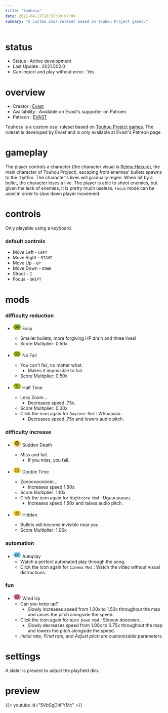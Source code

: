 ```yaml
---
title: "touhosu"
date: 2021-04-17T16:57:00+07:00
summary: "A custom osu! ruleset based on Touhou Project games."
---
```


<!-- Wait for logo -->

# status

- Status : Active development
- Last Update : 2021.502.0
- Can import and play without error : Yes

# overview

- Creator : [Evast](https://github.com/EVAST9919)
- Availability : Available on Evast's supporter on Patroen
- Patreon : [EVAST](https://www.patreon.com/evast/posts)

Touhosu is a custom osu! ruleset based on [Touhou Project games](https://en.wikipedia.org/wiki/Touhou_Project#Games). The ruleset is developed by Evast and is only available at Evast's Patreon page

# gameplay

The player controls a character (the character visual is [Reimu Hakurei](https://touhou.fandom.com/wiki/Reimu_Hakurei), the main character of Touhou Project), escaping from enemies' bullets spawns to the rhythm. The character's lives will gradually regen. When hit by a bullet, the character loses a live. The player is able to shoot enemies, but given the lack of enemies, it is pretty much useless. `Focus` mode can be used in order to slow down player movement.

<!-- TODO: Make sure more about focus control. -->

# controls

Only playable using a keyboard.

### default controls

- Move Left - `LEFT`
- Move Right - `RIGHT`
- Move Up - `UP`
- Move Down - `DOWN`
- Shoot - `Z`
- Focus - `SHIFT`

# mods

### difficulty reduction

- ![Easy Icon](mod-icon/easy-mod.png) Easy
  - Smaller bullets, more forgiving HP drain and three lives!
  - Score Multiplier: 0.50x

- ![No Fail Icon](mod-icon/no-fail-mod.png) No Fail
  - You can't fail, no matter what.
    - Makes it impossible to fail.
  - Score Multiplier: 0.50x

- ![Half Time Icon](mod-icon/half-time-mod.png) Half Time
  - Less Zoom...
    - Decreases speed .75x.
  - Score Multiplier: 0.30x
  - Click the icon again for `Daycore Mod` : Whoaaaaa...
    - Decreases speed .75x and lowers audio pitch.

### difficulty increase

- ![Sudden Death Icon](mod-icon/sudden-death-mod.png) Sudden Death
  - Miss and fail.
    - If you miss, you fail.

- ![Double Time Icon](mod-icon/double-time-mod.png) Double Time
  - Zoooooooooom...
    - Increases speed 1.50x.
  - Score Multiplier: 1.10x
  - Click the icon again for `Nightcore Mod` : Uguuuuuuuu...
    - Increases speed 1.50x and raises audio pitch.

- ![Hidden Icon](mod-icon/hidden-mod.png) Hidden
  - Bullets will become invisible near you.
  - Score Multiplier: 1.06x

### automation

- ![Autoplay Icon](mod-icon/autoplay-mod.png) Autoplay
  - Watch a perfect automated play through the song.
  - Click the icon again for `Cinema Mod` : Watch the video without visual distractions.

### fun

- ![Wind Up Icon](mod-icon/wind-up-mod.png) Wind Up
  - Can you keep up?
    - Slowly increases speed from 1.00x to 1.50x throughout the map and raises the pitch alongside the speed.
  - Click the icon again for `Wind Down Mod` : Slooow doooown...
    - Slowly decreases speed from 1.00x to 0.75x throughout the map and lowers the pitch alongside the speed.
  - *Initial rate*, *Final rate*, and *Adjust pitch* are customizable parameters.

# settings

A slider is present to adjust the playfield dim.

# preview

{{< youtube id="5VbSgDhFYMc" >}}